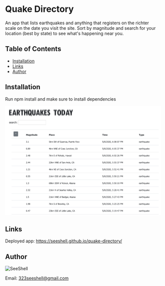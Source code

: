 # Quake Directory

An app that lists earthquakes and anything that registers on the richter scale on the date you visit the site. Sort by magnitude and search for your location (best by state) to see what's happening near you. 

## Table of Contents
* [Installation](#installation)
* [Links](#links)
* [Author](#author)


## Installation

Run npm install and make sure to install dependencies

![quake-directory](images/quake-directory.png)

## Links

Deployed app: https://seeshell.github.io/quake-directory/


## Author

![SeeShell](https://avatars2.githubusercontent.com/u/60075663?v=4)

Email: 323seeshell@gmail.com